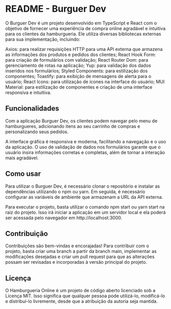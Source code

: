 # README - Burguer Dev

O Burguer Dev é um projeto desenvolvido em TypeScript e React com o objetivo de fornecer uma experiência de compra online agradável e intuitiva para os clientes da hamburgueria. Ele utiliza diversas bibliotecas externas para sua implementação, incluindo:

Axios: para realizar requisições HTTP para uma API externa que armazena as informações dos produtos e pedidos dos clientes;
React Hook Form: para criação de formulários com validação;
React Router Dom: para gerenciamento de rotas na aplicação;
Yup: para validação dos dados inseridos nos formulários;
Styled Components: para estilização dos componentes;
Toastify: para exibição de mensagens de alerta para o usuário;
React Icons: para utilização de ícones na interface do usuário;
MUI Material: para estilização de componentes e criação de uma interface responsiva e intuitiva.

## Funcionalidades
Com a aplicação Burguer Dev, os clientes podem navegar pelo menu de hamburgueres, adicionando itens ao seu carrinho de compras e personalizando seus pedidos.

A interface gráfica é responsiva e moderna, facilitando a navegação e o uso da aplicação. O uso de validação de dados nos formulários garante que o usuário insira informações corretas e completas, além de tornar a interação mais agradável.

## Como usar
Para utilizar o Burguer Dev, é necessário clonar o repositório e instalar as dependências utilizando o npm ou yarn. Em seguida, é necessário configurar as variáveis de ambiente que armazenam a URL da API externa.

Para executar o projeto, basta utilizar o comando npm start ou yarn start na raiz do projeto. Isso irá iniciar a aplicação em um servidor local e ela poderá ser acessada pelo navegador em http://localhost:3000.

## Contribuição
Contribuições são bem-vindas e encorajadas! Para contribuir com o projeto, basta criar uma branch a partir da branch main, implementar as modificações desejadas e criar um pull request para que as alterações possam ser revisadas e incorporadas à versão principal do projeto.

## Licença
O Hamburgueria Online é um projeto de código aberto licenciado sob a Licença MIT. Isso significa que qualquer pessoa pode utilizá-lo, modificá-lo e distribuí-lo livremente, desde que a atribuição da autoria seja mantida.
